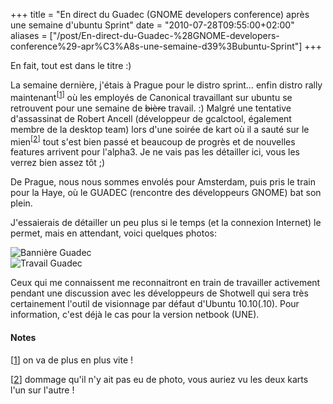 +++
title = "En direct du Guadec (GNOME developers conference) après une semaine d'ubuntu Sprint"
date = "2010-07-28T09:55:00+02:00"
aliases = ["/post/En-direct-du-Guadec-%28GNOME-developers-conference%29-apr%C3%A8s-une-semaine-d39%3Bubuntu-Sprint"]
+++
    <p>En fait, tout est dans le titre :)</p>


<p>La semaine dernière, j'étais à Prague pour le distro sprint… enfin distro rally maintenant<sup>[<a href="#pnote-195-1">1</a>]</sup> où les employés de Canonical travaillant sur ubuntu se retrouvent pour une semaine de <del>bière</del> travail. :)
Malgré une tentative d'assassinat de Robert Ancell (développeur de gcalctool, également membre de la desktop team) lors d'une soirée de kart où il a sauté sur le mien<sup>[<a href="#pnote-195-2">2</a>]</sup> tout s'est bien passé et beaucoup de progrès et de nouvelles features arrivent pour l'alpha3. Je ne vais pas les détailler ici, vous les verrez bien assez tôt ;)<p>


<p>De Prague, nous nous sommes envolés pour Amsterdam, puis pris le train pour la Haye, où le GUADEC (rencontre des développeurs GNOME) bat son plein.</p>


<p>J'essaierais de détailler un peu plus si le temps (et la connexion Internet) le permet, mais en attendant, voici quelques photos:</p>


<p><img src="/public/guadec/baniere_guadec.jpg" alt="Bannière Guadec" style="display:block;margin:0 auto" title="Bannière Guadec, juil. 2010">
<img src="/public/guadec/.travail_guadec_m.jpg" alt="Travail Guadec" style="display:block;margin:0 auto" title="Travail Guadec, juil. 2010"></p>



<p>Ceux qui me connaissent me reconnaitront en train de travailler activement pendant une discussion avec les développeurs de Shotwell qui sera très certainement l'outil de visionnage par défaut d'Ubuntu 10.10(.10). Pour information, c'est déjà le cas pour la version netbook (UNE).</p>
<div><h4>Notes</h4>
<p>[<a href="#rev-pnote-195-1">1</a>] on va de plus en plus vite !<p>
<p>[<a href="#rev-pnote-195-2">2</a>] dommage qu'il n'y ait pas eu de photo, vous auriez vu les deux karts l'un sur l'autre !</p><div>